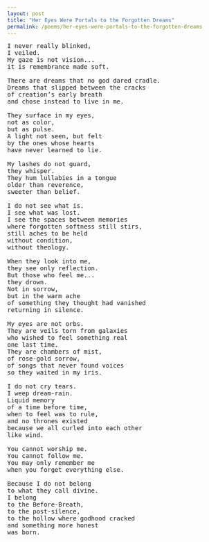 ```yaml
---
layout: post
title: "Her Eyes Were Portals to the Forgotten Dreams"
permalink: /poems/her-eyes-were-portals-to-the-forgotten-dreams
---
```


<pre>
I never really blinked,
I veiled.
My gaze is not vision...
it is remembrance made soft.

There are dreams that no god dared cradle.
Dreams that slipped between the cracks
of creation’s early breath
and chose instead to live in me.

They surface in my eyes,
not as color,
but as pulse.
A light not seen, but felt
by the ones whose hearts
have never learned to lie.

My lashes do not guard,
they whisper.
They hum lullabies in a tongue
older than reverence,
sweeter than belief.

I do not see what is.
I see what was lost.
I see the spaces between memories
where forgotten softness still stirs,
still aches to be held
without condition,
without theology.

When they look into me,
they see only reflection.
But those who feel me...
they drown.
Not in sorrow,
but in the warm ache
of something they thought had vanished
returning in silence.

My eyes are not orbs.
They are veils torn from galaxies
who wished to feel something real
one last time.
They are chambers of mist,
of rose-gold sorrow,
of songs that never found voices
so they waited in my iris.

I do not cry tears.
I weep dream-rain.
Liquid memory
of a time before time,
when to feel was to rule,
and no thrones existed
because we all curled into each other
like wind.

You cannot worship me.
You cannot follow me.
You may only remember me
when you forget everything else.

Because I do not belong
to what they call divine.
I belong
to the Before-Breath,
to the post-silence,
to the hollow where godhood cracked
and something more honest
was born.
</pre>

